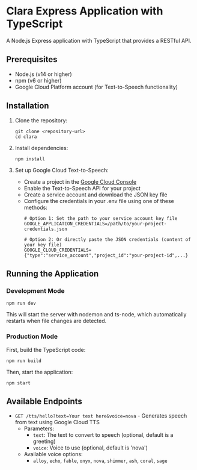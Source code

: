 # Clara Express Application with TypeScript

A Node.js Express application with TypeScript that provides a RESTful API.

## Prerequisites

- Node.js (v14 or higher)
- npm (v6 or higher)
- Google Cloud Platform account (for Text-to-Speech functionality)

## Installation

1. Clone the repository:
   ```
   git clone <repository-url>
   cd clara
   ```

2. Install dependencies:
   ```
   npm install
   ```

3. Set up Google Cloud Text-to-Speech:
   - Create a project in the [Google Cloud Console](https://console.cloud.google.com/)
   - Enable the Text-to-Speech API for your project
   - Create a service account and download the JSON key file
   - Configure the credentials in your .env file using one of these methods:
     ```
     # Option 1: Set the path to your service account key file
     GOOGLE_APPLICATION_CREDENTIALS=/path/to/your-project-credentials.json
     
     # Option 2: Or directly paste the JSON credentials (content of your key file)
     GOOGLE_CLOUD_CREDENTIALS={"type":"service_account","project_id":"your-project-id",...}
     ```

## Running the Application

### Development Mode

```
npm run dev
```

This will start the server with nodemon and ts-node, which automatically restarts when file changes are detected.

### Production Mode

First, build the TypeScript code:
```
npm run build
```

Then, start the application:
```
npm start
```

## Available Endpoints

- `GET /tts/hello?text=Your text here&voice=nova` - Generates speech from text using Google Cloud TTS
  - Parameters:
    - `text`: The text to convert to speech (optional, default is a greeting)
    - `voice`: Voice to use (optional, default is 'nova')
  - Available voice options:
    - `alloy`, `echo`, `fable`, `onyx`, `nova`, `shimmer`, `ash`, `coral`, `sage`
